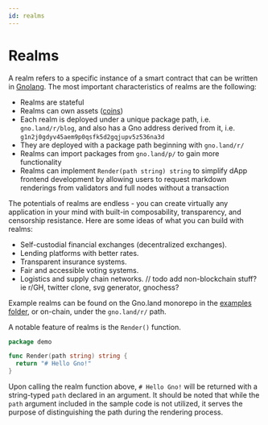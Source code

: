 ```yaml
---
id: realms
---
```


# Realms

A realm refers to a specific instance of a smart contract that can be written
in [Gnolang](./gno-language.md). The most important characteristics of realms are the following:

* Realms are stateful
* Realms can own assets ([coins](./standard-library/coin.md))
* Each realm is deployed under a unique package path, i.e. `gno.land/r/blog`, and also has a Gno
  address derived from it, i.e. `g1n2j0gdyv45aem9p0qsfk5d2gqjupv5z536na3d`
* They are deployed with a package path beginning with `gno.land/r/`
* Realms can import packages from `gno.land/p/` to gain more functionality
* Realms can implement `Render(path string) string` to simplify dApp frontend development by allowing users to request
  markdown renderings from validators and full nodes without a transaction

The potentials of realms are endless - you can create virtually any
application in your mind with built-in composability,
transparency, and censorship resistance. Here are some ideas of what you can build with realms:

* Self-custodial financial exchanges (decentralized exchanges).
* Lending platforms with better rates.
* Transparent insurance systems.
* Fair and accessible voting systems.
* Logistics and supply chain networks. // todo add non-blockchain stuff? ie r/GH, twitter clone, svg generator, gnochess?

Example realms can be found on the Gno.land monorepo in the [examples folder](https://github.com/gnolang/gno/tree/master/examples/gno.land/r), or on-chain, under the `gno.land/r/` path.

A notable feature of realms is the `Render()` function.

```go
package demo

func Render(path string) string {
  return "# Hello Gno!"
}
```

Upon calling the realm function above, `# Hello Gno!` will be returned with a string-typed `path` declared in an argument. It should be
noted that while the `path` argument included in the sample code is not utilized, it serves the purpose of
distinguishing the path during the rendering process.
